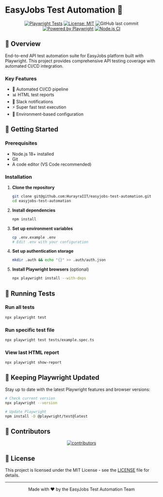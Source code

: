 # EasyJobs Test Automation 🤖

<div align="center">

[![Playwright Tests](https://github.com/HurayraIIT/easyjobs-test-automation/actions/workflows/playwright.yml/badge.svg)](https://github.com/HurayraIIT/easyjobs-test-automation/actions/workflows/playwright.yml)
[![License: MIT](https://img.shields.io/badge/License-MIT-yellow.svg)](https://opensource.org/licenses/MIT)
![GitHub last commit](https://img.shields.io/github/last-commit/HurayraIIT/easyjobs-test-automation)
[![Powered by Playwright](https://img.shields.io/badge/Powered%20by-Playwright-45ba4b.svg)](https://playwright.dev)
[![Node.js CI](https://img.shields.io/badge/CI-Node.js-43853d.svg)](https://nodejs.org)

</div>

## 📝 Overview

End-to-end API test automation suite for EasyJobs platform built with Playwright. This project provides comprehensive API testing coverage with automated CI/CD integration.

### Key Features

- 🔄 Automated CI/CD pipeline
- 📊 HTML test reports
- 🔔 Slack notifications
- ⚡ Super fast test execution
- 🔑 Environment-based configuration

## 🚀 Getting Started

### Prerequisites

- Node.js 18+ installed
- Git
- A code editor (VS Code recommended)

### Installation

1. **Clone the repository**
   ```bash
   git clone git@github.com:HurayraIIT/easyjobs-test-automation.git
   cd easyjobs-test-automation
   ```

2. **Install dependencies**
   ```bash
   npm install
   ```

3. **Set up environment variables**
   ```bash
   cp .env.example .env
   # Edit .env with your configuration
   ```

4. **Set up authentication storage**
   ```bash
   mkdir .auth && echo "{}" >> .auth/auth.json
   ```

5. **Install Playwright browsers** (optional)
   ```bash
   npx playwright install --with-deps
   ```

## 🧪 Running Tests

### Run all tests
```bash
npx playwright test
```

### Run specific test file
```bash
npx playwright test tests/example.spec.ts
```

### View last HTML report
```bash
npx playwright show-report
```

## 🔄 Keeping Playwright Updated

Stay up to date with the latest Playwright features and browser versions:

```bash
# Check current version
npx playwright --version

# Update Playwright
npm install -D @playwright/test@latest
```

## 👥 Contributors

<div align="center">
  <a href="https://github.com/HurayraIIT/easyjobs-test-automation/graphs/contributors">
    <img src="https://contrib.rocks/image?repo=HurayraIIT/easyjobs-test-automation" alt="contributors" />
  </a>
</div>

## 📄 License

This project is licensed under the MIT License - see the [LICENSE](LICENSE) file for details.

---

<div align="center">
  Made with ❤️ by the EasyJobs Test Automation Team
</div>